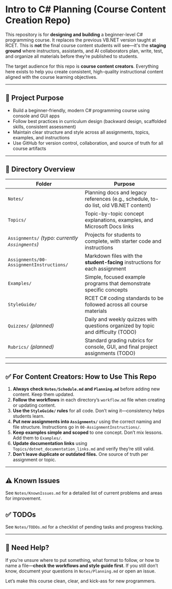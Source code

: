 # Intro to C# Planning (Course Content Creation Repo)

This repository is for **designing and building** a beginner-level C# programming course. It replaces the previous VB.NET version taught at RCET. This is **not** the final course content students will see—it's the **staging ground** where instructors, assistants, and AI collaborators plan, write, test, and organize all materials before they’re published to students.

The target audience for this repo is **course content creators**. Everything here exists to help you create consistent, high-quality instructional content aligned with the course learning objectives.

---

## 🧠 Project Purpose

- Build a beginner-friendly, modern C# programming course using console and GUI apps
- Follow best practices in curriculum design (backward design, scaffolded skills, consistent assessment)
- Maintain clear structure and style across all assignments, topics, examples, and instructions
- Use GitHub for version control, collaboration, and source of truth for all course artifacts

---

## 📁 Directory Overview

| Folder | Purpose |
|--------|---------|
| `Notes/` | Planning docs and legacy references (e.g., schedule, to-do list, old VB.NET content) |
| `Topics/` | Topic-by-topic concept explanations, examples, and Microsoft Docs links |
| `Assignments/` *(typo: currently `Assingments`)* | Projects for students to complete, with starter code and instructions |
| `Assignments/00-AssignmentInstructions/` | Markdown files with the **student-facing** instructions for each assignment |
| `Examples/` | Simple, focused example programs that demonstrate specific concepts |
| `StyleGuide/` | RCET C# coding standards to be followed across all course materials |
| `Quizzes/` *(planned)* | Daily and weekly quizzes with questions organized by topic and difficulty (TODO) |
| `Rubrics/` *(planned)* | Standard grading rubrics for console, GUI, and final project assignments (TODO) |

---

## ✅ For Content Creators: How to Use This Repo

1. **Always check `Notes/Schedule.md` and `Planning.md`** before adding new content. Keep them updated.
2. **Follow the workflows** in each directory’s `workflow.md` file when creating or updating content.
3. **Use the `StyleGuide/` rules** for all code. Don’t wing it—consistency helps students learn.
4. **Put new assignments into `Assignments/`** using the correct naming and file structure. Instructions go in `00-AssignmentInstructions/`.
5. **Keep examples simple and scoped** to one concept. Don’t mix lessons. Add them to `Examples/`.
6. **Update documentation links** using `Topics/dotnet_documentation_links.md` and verify they’re still valid.
7. **Don’t leave duplicate or outdated files.** One source of truth per assignment or topic.

---

## ⚠️ Known Issues

See `Notes/KnownIssues.md` for a detailed list of current problems and areas for improvement.

## ✅ TODOs

See `Notes/TODOs.md` for a checklist of pending tasks and progress tracking.

---

## 💬 Need Help?

If you're unsure where to put something, what format to follow, or how to name a file—**check the workflows and style guide first**. If you still don’t know, document your questions in `Notes/Planning.md` or open an issue.

Let’s make this course clean, clear, and kick-ass for new programmers.

